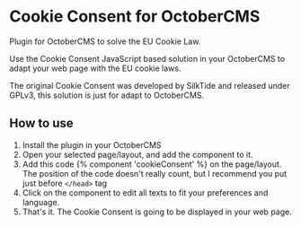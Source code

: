 # Cookie Consent for OctoberCMS
Plugin for OctoberCMS to solve the EU Cookie Law.

Use the Cookie Consent JavaScript based solution in your OctoberCMS to adapt your web page with the EU cookie laws.

The original Cookie Consent was developed by SilkTide and released under GPLv3, this solution is just for adapt to OctoberCMS.

## How to use

1. Install the plugin in your OctoberCMS
2. Open your selected page/layout, and add the component to it.
3. Add this code {% component 'cookieConsent' %} on the page/layout. The position of the code doesn't really count, but I recommend you put just before `</head>` tag
4. Click on the component to edit all texts to fit your preferences and language.
5. That's it. The Cookie Consent is going to be displayed in your web page.
